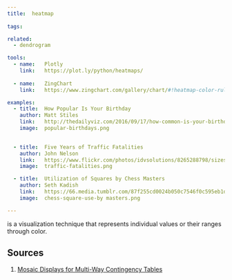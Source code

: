 ```yaml
---
title:  heatmap
  
tags:

related:
  - dendrogram

tools:
  - name:   Plotly
    link:   https://plot.ly/python/heatmaps/
  
  - name:   ZingChart
    link:   https://www.zingchart.com/gallery/chart/#!heatmap-color-rules-tooltips

examples:
  - title:  How Popular Is Your Birthday
    author: Matt Stiles
    link:   http://thedailyviz.com/2016/09/17/how-common-is-your-birthday-dailyviz/
    image:  popular-birthdays.png
    

  - title:  Five Years of Traffic Fatalities
    author: John Nelson
    link:   https://www.flickr.com/photos/idvsolutions/8265288798/sizes/o/in/photostream/
    image:  traffic-fatalities.png

  - title:  Utilization of Squares by Chess Masters
    author: Seth Kadish
    link:   https://66.media.tumblr.com/87f255cd0024b050c7546f0c595eb1d4/tumblr_n21vkezveA1s3dn7vo1_1280.png
    image:  chess-square-use-by masters.png

---
```


is a visualization technique that represents individual values or their ranges through color.

<!--more-->

## Sources

1. [Mosaic Displays for Multi-Way Contingency Tables](https://www.tandfonline.com/doi/abs/10.1080/01621459.1994.10476460)

